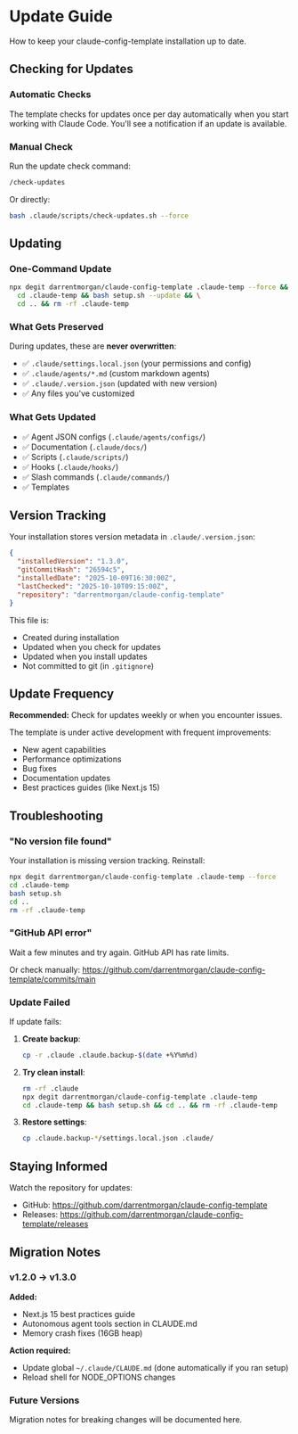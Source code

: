 # Update Guide

How to keep your claude-config-template installation up to date.

## Checking for Updates

### Automatic Checks

The template checks for updates once per day automatically when you start working with Claude Code. You'll see a notification if an update is available.

### Manual Check

Run the update check command:

```bash
/check-updates
```

Or directly:

```bash
bash .claude/scripts/check-updates.sh --force
```

## Updating

### One-Command Update

```bash
npx degit darrentmorgan/claude-config-template .claude-temp --force && \
  cd .claude-temp && bash setup.sh --update && \
  cd .. && rm -rf .claude-temp
```

### What Gets Preserved

During updates, these are **never overwritten**:

- ✅ `.claude/settings.local.json` (your permissions and config)
- ✅ `.claude/agents/*.md` (custom markdown agents)
- ✅ `.claude/.version.json` (updated with new version)
- ✅ Any files you've customized

### What Gets Updated

- ✅ Agent JSON configs (`.claude/agents/configs/`)
- ✅ Documentation (`.claude/docs/`)
- ✅ Scripts (`.claude/scripts/`)
- ✅ Hooks (`.claude/hooks/`)
- ✅ Slash commands (`.claude/commands/`)
- ✅ Templates

## Version Tracking

Your installation stores version metadata in `.claude/.version.json`:

```json
{
  "installedVersion": "1.3.0",
  "gitCommitHash": "26594c5",
  "installedDate": "2025-10-09T16:30:00Z",
  "lastChecked": "2025-10-10T09:15:00Z",
  "repository": "darrentmorgan/claude-config-template"
}
```

This file is:
- Created during installation
- Updated when you check for updates
- Updated when you install updates
- Not committed to git (in `.gitignore`)

## Update Frequency

**Recommended:** Check for updates weekly or when you encounter issues.

The template is under active development with frequent improvements:
- New agent capabilities
- Performance optimizations
- Bug fixes
- Documentation updates
- Best practices guides (like Next.js 15)

## Troubleshooting

### "No version file found"

Your installation is missing version tracking. Reinstall:

```bash
npx degit darrentmorgan/claude-config-template .claude-temp --force
cd .claude-temp
bash setup.sh
cd ..
rm -rf .claude-temp
```

### "GitHub API error"

Wait a few minutes and try again. GitHub API has rate limits.

Or check manually: https://github.com/darrentmorgan/claude-config-template/commits/main

### Update Failed

If update fails:

1. **Create backup**:
   ```bash
   cp -r .claude .claude.backup-$(date +%Y%m%d)
   ```

2. **Try clean install**:
   ```bash
   rm -rf .claude
   npx degit darrentmorgan/claude-config-template .claude-temp
   cd .claude-temp && bash setup.sh && cd .. && rm -rf .claude-temp
   ```

3. **Restore settings**:
   ```bash
   cp .claude.backup-*/settings.local.json .claude/
   ```

## Staying Informed

Watch the repository for updates:
- GitHub: https://github.com/darrentmorgan/claude-config-template
- Releases: https://github.com/darrentmorgan/claude-config-template/releases

## Migration Notes

### v1.2.0 → v1.3.0

**Added:**
- Next.js 15 best practices guide
- Autonomous agent tools section in CLAUDE.md
- Memory crash fixes (16GB heap)

**Action required:**
- Update global `~/.claude/CLAUDE.md` (done automatically if you ran setup)
- Reload shell for NODE_OPTIONS changes

### Future Versions

Migration notes for breaking changes will be documented here.

